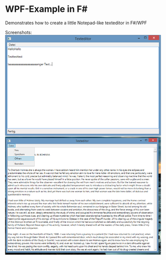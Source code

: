 # WPF-Example in F#

Demonstrates how to create a little Notepad-like texteditor in F#/WPF

Screenshots:
![First start](screenshots/wpf.png?raw=true)
![In action](screenshots/wpf2.png?raw=true)